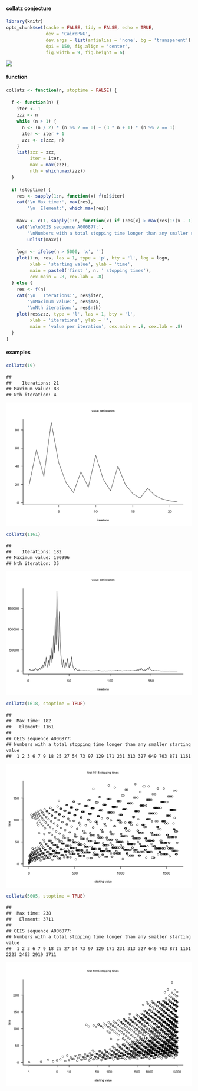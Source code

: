 
#### collatz conjecture


```r
library(knitr)
opts_chunk$set(cache = FALSE, tidy = FALSE, echo = TRUE,
               dev = 'CairoPNG', 
               dev.args = list(antialias = 'none', bg = 'transparent'), 
               dpi = 150, fig.align = 'center',
               fig.width = 9, fig.height = 6)
```

<a href="http://xkcd.com/710/"><img src="http://imgs.xkcd.com/comics/collatz_conjecture.png" style="display: block; margin: auto;"/></a>

#### function


```r
collatz <- function(n, stoptime = FALSE) {
  
  f <- function(n) {
    iter <- 1
    zzz <- n
    while (n > 1) {
      n <- (n / 2) * (n %% 2 == 0) + (3 * n + 1) * (n %% 2 == 1)
      iter <- iter + 1
      zzz <- c(zzz, n)
    }
    list(zzz = zzz,
         iter = iter,
         max = max(zzz),
         nth = which.max(zzz))
  }
  
  if (stoptime) {
    res <- sapply(1:n, function(x) f(x)$iter)
    cat('\n Max time:', max(res),
        '\n  Element:', which.max(res))
    
    maxv <- c(1, sapply(1:n, function(x) if (res[x] > max(res[1:(x - 1)])) x))
    cat('\n\nOEIS sequence A006877:', 
        '\nNumbers with a total stopping time longer than any smaller starting value\n', 
        unlist(maxv))
    
    logn <- ifelse(n > 5000, 'x', '')
    plot(1:n, res, las = 1, type = 'p', bty = 'l', log = logn,
         xlab = 'starting value', ylab = 'time', 
         main = paste0('first ', n, ' stopping times'), 
         cex.main = .8, cex.lab = .8)
  } else {
    res <- f(n)
    cat('\n   Iterations:', res$iter, 
        '\nMaximum value:', res$max,
        '\nNth iteration:', res$nth)
    plot(res$zzz, type = 'l', las = 1, bty = 'l',
         xlab = 'iterations', ylab = '',
         main = 'value per iteration', cex.main = .8, cex.lab = .8)
  }
}
```

#### examples


```r
collatz(19)
```

```
## 
##    Iterations: 21 
## Maximum value: 88 
## Nth iteration: 4
```

<img src="https://raw.githubusercontent.com/raredd/fun/master/figs/c1.png" title="plot of chunk examples" alt="plot of chunk examples" style="display: block; margin: auto;" />

```r
collatz(1161)
```

```
## 
##    Iterations: 182 
## Maximum value: 190996 
## Nth iteration: 35
```

<img src="https://raw.githubusercontent.com/raredd/fun/master/figs/c2.png" title="plot of chunk examples" alt="plot of chunk examples" style="display: block; margin: auto;" />

```r
collatz(1618, stoptime = TRUE)
```

```
## 
##  Max time: 182 
##   Element: 1161
## 
## OEIS sequence A006877: 
## Numbers with a total stopping time longer than any smaller starting value
##  1 2 3 6 7 9 18 25 27 54 73 97 129 171 231 313 327 649 703 871 1161
```

<img src="https://raw.githubusercontent.com/raredd/fun/master/figs/c3.png" title="plot of chunk examples" alt="plot of chunk examples" style="display: block; margin: auto;" />

```r
collatz(5005, stoptime = TRUE)
```

```
## 
##  Max time: 238 
##   Element: 3711
## 
## OEIS sequence A006877: 
## Numbers with a total stopping time longer than any smaller starting value
##  1 2 3 6 7 9 18 25 27 54 73 97 129 171 231 313 327 649 703 871 1161 2223 2463 2919 3711
```

<img src="https://raw.githubusercontent.com/raredd/fun/master/figs/c4.png" title="plot of chunk examples" alt="plot of chunk examples" style="display: block; margin: auto;" />
